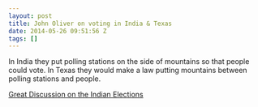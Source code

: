 ```yaml
---
layout: post
title: John Oliver on voting in India & Texas
date: 2014-05-26 09:51:56 Z
tags: []
---
```

In India they put polling stations on the side of mountains so that people could vote. In Texas they would make a law putting mountains between polling stations and people.

[Great Discussion on the Indian Elections](http://youtu.be/IAR3cb1V_ss)
